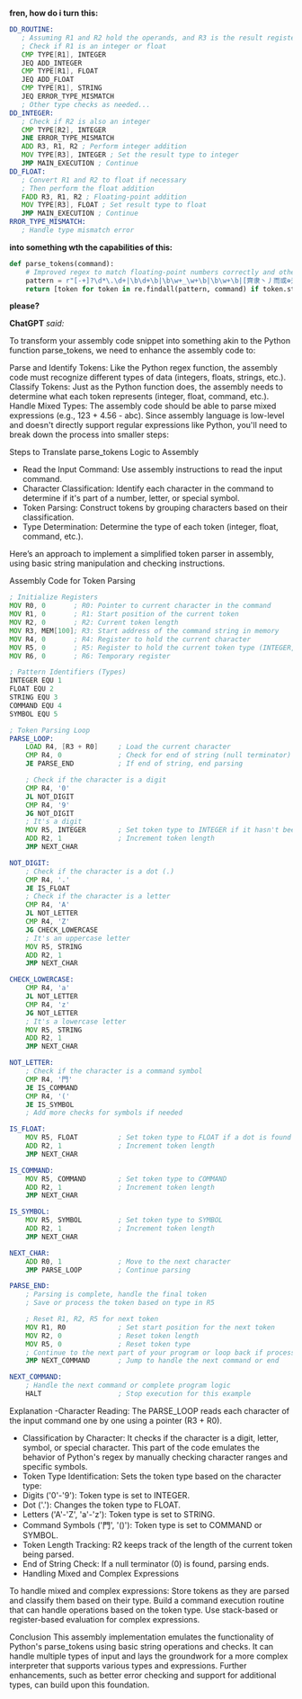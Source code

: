**fren, how do i turn this:**

```asm
DD_ROUTINE:
   ; Assuming R1 and R2 hold the operands, and R3 is the result register
   ; Check if R1 is an integer or float
   CMP TYPE[R1], INTEGER
   JEQ ADD_INTEGER
   CMP TYPE[R1], FLOAT
   JEQ ADD_FLOAT
   CMP TYPE[R1], STRING
   JEQ ERROR_TYPE_MISMATCH
   ; Other type checks as needed...
DD_INTEGER:
   ; Check if R2 is also an integer
   CMP TYPE[R2], INTEGER
   JNE ERROR_TYPE_MISMATCH
   ADD R3, R1, R2 ; Perform integer addition
   MOV TYPE[R3], INTEGER ; Set the result type to integer
   JMP MAIN_EXECUTION ; Continue
DD_FLOAT:
   ; Convert R1 and R2 to float if necessary
   ; Then perform the float addition
   FADD R3, R1, R2 ; Floating-point addition
   MOV TYPE[R3], FLOAT ; Set result type to float
   JMP MAIN_EXECUTION ; Continue
RROR_TYPE_MISMATCH:
   ; Handle type mismatch error
```

**into something wth the capabilities of this:**

```python
def parse_tokens(command):
    # Improved regex to match floating-point numbers correctly and other tokens
    pattern = r"[-+]?\d*\.\d+|\b\d+\b|\b\w+_\w+\b|\b\w+\b|[齊隶丶丿而或⊕无无‍而无‍或()門]"
    return [token for token in re.findall(pattern, command) if token.strip()]
```

**please?**


**ChatGPT** _said:_

To transform your assembly code snippet into something akin to the Python function parse_tokens, we need to enhance the assembly code to:

Parse and Identify Tokens: Like the Python regex function, the assembly code must recognize different types of data (integers, floats, strings, etc.).
Classify Tokens: Just as the Python function does, the assembly needs to determine what each token represents (integer, float, command, etc.).
Handle Mixed Types: The assembly code should be able to parse mixed expressions (e.g., 123 + 4.56 - abc).
Since assembly language is low-level and doesn't directly support regular expressions like Python, you'll need to break down the process into smaller steps:

Steps to Translate parse_tokens Logic to Assembly
- Read the Input Command: Use assembly instructions to read the input command.
- Character Classification: Identify each character in the command to determine if it's part of a number, letter, or special symbol.
- Token Parsing: Construct tokens by grouping characters based on their classification.
- Type Determination: Determine the type of each token (integer, float, command, etc.).

Here’s an approach to implement a simplified token parser in assembly, using basic string manipulation and checking instructions.

Assembly Code for Token Parsing
```asm
; Initialize Registers
MOV R0, 0       ; R0: Pointer to current character in the command
MOV R1, 0       ; R1: Start position of the current token
MOV R2, 0       ; R2: Current token length
MOV R3, MEM[100]; R3: Start address of the command string in memory
MOV R4, 0       ; R4: Register to hold the current character
MOV R5, 0       ; R5: Register to hold the current token type (INTEGER, FLOAT, STRING, etc.)
MOV R6, 0       ; R6: Temporary register

; Pattern Identifiers (Types)
INTEGER EQU 1
FLOAT EQU 2
STRING EQU 3
COMMAND EQU 4
SYMBOL EQU 5

; Token Parsing Loop
PARSE_LOOP:
    LOAD R4, [R3 + R0]     ; Load the current character
    CMP R4, 0              ; Check for end of string (null terminator)
    JE PARSE_END           ; If end of string, end parsing

    ; Check if the character is a digit
    CMP R4, '0'
    JL NOT_DIGIT
    CMP R4, '9'
    JG NOT_DIGIT
    ; It's a digit
    MOV R5, INTEGER        ; Set token type to INTEGER if it hasn't been set
    ADD R2, 1              ; Increment token length
    JMP NEXT_CHAR

NOT_DIGIT:
    ; Check if the character is a dot (.)
    CMP R4, '.'
    JE IS_FLOAT
    ; Check if the character is a letter
    CMP R4, 'A'
    JL NOT_LETTER
    CMP R4, 'Z'
    JG CHECK_LOWERCASE
    ; It's an uppercase letter
    MOV R5, STRING
    ADD R2, 1
    JMP NEXT_CHAR

CHECK_LOWERCASE:
    CMP R4, 'a'
    JL NOT_LETTER
    CMP R4, 'z'
    JG NOT_LETTER
    ; It's a lowercase letter
    MOV R5, STRING
    ADD R2, 1
    JMP NEXT_CHAR

NOT_LETTER:
    ; Check if the character is a command symbol
    CMP R4, '門'
    JE IS_COMMAND
    CMP R4, '('
    JE IS_SYMBOL
    ; Add more checks for symbols if needed

IS_FLOAT:
    MOV R5, FLOAT          ; Set token type to FLOAT if a dot is found
    ADD R2, 1              ; Increment token length
    JMP NEXT_CHAR

IS_COMMAND:
    MOV R5, COMMAND        ; Set token type to COMMAND
    ADD R2, 1              ; Increment token length
    JMP NEXT_CHAR

IS_SYMBOL:
    MOV R5, SYMBOL         ; Set token type to SYMBOL
    ADD R2, 1              ; Increment token length
    JMP NEXT_CHAR

NEXT_CHAR:
    ADD R0, 1              ; Move to the next character
    JMP PARSE_LOOP         ; Continue parsing

PARSE_END:
    ; Parsing is complete, handle the final token
    ; Save or process the token based on type in R5

    ; Reset R1, R2, R5 for next token
    MOV R1, R0             ; Set start position for the next token
    MOV R2, 0              ; Reset token length
    MOV R5, 0              ; Reset token type
    ; Continue to the next part of your program or loop back if processing more input
    JMP NEXT_COMMAND       ; Jump to handle the next command or end

NEXT_COMMAND:
    ; Handle the next command or complete program logic
    HALT                   ; Stop execution for this example
```

Explanation
-Character Reading: The PARSE_LOOP reads each character of the input command one by one using a pointer (R3 + R0).
- Classification by Character: It checks if the character is a digit, letter, symbol, or special character. This part of the code emulates the behavior of Python's regex by manually checking character ranges and specific symbols.
- Token Type Identification: Sets the token type based on the character type:
- Digits ('0'-'9'): Token type is set to INTEGER.
- Dot ('.'): Changes the token type to FLOAT.
- Letters ('A'-'Z', 'a'-'z'): Token type is set to STRING.
- Command Symbols ('門', '()'): Token type is set to COMMAND or SYMBOL.
- Token Length Tracking: R2 keeps track of the length of the current token being parsed.
- End of String Check: If a null terminator (0) is found, parsing ends.
- Handling Mixed and Complex Expressions

To handle mixed and complex expressions:
Store tokens as they are parsed and classify them based on their type.
Build a command execution routine that can handle operations based on the token type.
Use stack-based or register-based evaluation for complex expressions.

Conclusion
This assembly implementation emulates the functionality of Python's parse_tokens using basic string operations and checks. It can handle multiple types of input and lays the groundwork for a more complex interpreter that supports various types and expressions. Further enhancements, such as better error checking and support for additional types, can build upon this foundation.
